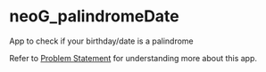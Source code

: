 # neoG_palindromeDate
 App to check if your birthday/date is a palindrome

Refer to [Problem Statement](https://github.com/tanaypratap/build/blob/main/basics/palindrome-birthdays.md) for understanding more about this app.